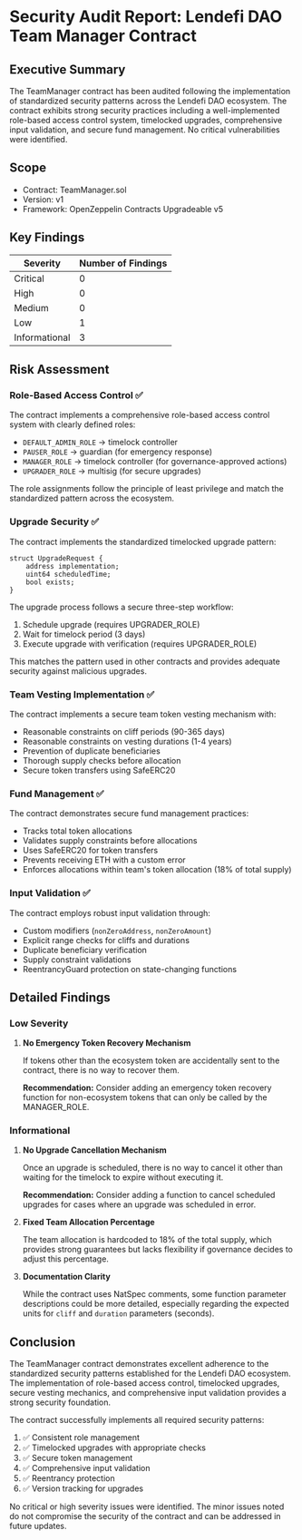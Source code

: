 # Security Audit Report: Lendefi DAO Team Manager Contract

## Executive Summary

The TeamManager contract has been audited following the implementation of standardized security patterns across the Lendefi DAO ecosystem. The contract exhibits strong security practices including a well-implemented role-based access control system, timelocked upgrades, comprehensive input validation, and secure fund management. No critical vulnerabilities were identified.

## Scope

- Contract: TeamManager.sol
- Version: v1
- Framework: OpenZeppelin Contracts Upgradeable v5

## Key Findings

| Severity | Number of Findings |
|----------|-------------------|
| Critical | 0                 |
| High     | 0                 |
| Medium   | 0                 |
| Low      | 1                 |
| Informational | 3           |

## Risk Assessment

### Role-Based Access Control ✅
The contract implements a comprehensive role-based access control system with clearly defined roles:

- `DEFAULT_ADMIN_ROLE` → timelock controller
- `PAUSER_ROLE` → guardian (for emergency response)
- `MANAGER_ROLE` → timelock controller (for governance-approved actions)
- `UPGRADER_ROLE` → multisig (for secure upgrades)

The role assignments follow the principle of least privilege and match the standardized pattern across the ecosystem.

### Upgrade Security ✅
The contract implements the standardized timelocked upgrade pattern:

```solidity
struct UpgradeRequest {
    address implementation;
    uint64 scheduledTime;
    bool exists;
}
```

The upgrade process follows a secure three-step workflow:
1. Schedule upgrade (requires UPGRADER_ROLE)
2. Wait for timelock period (3 days)
3. Execute upgrade with verification (requires UPGRADER_ROLE)

This matches the pattern used in other contracts and provides adequate security against malicious upgrades.

### Team Vesting Implementation ✅
The contract implements a secure team token vesting mechanism with:

- Reasonable constraints on cliff periods (90-365 days)
- Reasonable constraints on vesting durations (1-4 years)
- Prevention of duplicate beneficiaries
- Thorough supply checks before allocation
- Secure token transfers using SafeERC20

### Fund Management ✅
The contract demonstrates secure fund management practices:

- Tracks total token allocations
- Validates supply constraints before allocations
- Uses SafeERC20 for token transfers
- Prevents receiving ETH with a custom error
- Enforces allocations within team's token allocation (18% of total supply)

### Input Validation ✅
The contract employs robust input validation through:

- Custom modifiers (`nonZeroAddress`, `nonZeroAmount`)
- Explicit range checks for cliffs and durations
- Duplicate beneficiary verification
- Supply constraint validations
- ReentrancyGuard protection on state-changing functions

## Detailed Findings

### Low Severity

1. **No Emergency Token Recovery Mechanism**
   
   If tokens other than the ecosystem token are accidentally sent to the contract, there is no way to recover them.
   
   **Recommendation:** Consider adding an emergency token recovery function for non-ecosystem tokens that can only be called by the MANAGER_ROLE.

### Informational

1. **No Upgrade Cancellation Mechanism**
   
   Once an upgrade is scheduled, there is no way to cancel it other than waiting for the timelock to expire without executing it.
   
   **Recommendation:** Consider adding a function to cancel scheduled upgrades for cases where an upgrade was scheduled in error.

2. **Fixed Team Allocation Percentage**
   
   The team allocation is hardcoded to 18% of the total supply, which provides strong guarantees but lacks flexibility if governance decides to adjust this percentage.

3. **Documentation Clarity**
   
   While the contract uses NatSpec comments, some function parameter descriptions could be more detailed, especially regarding the expected units for `cliff` and `duration` parameters (seconds).

## Conclusion

The TeamManager contract demonstrates excellent adherence to the standardized security patterns established for the Lendefi DAO ecosystem. The implementation of role-based access control, timelocked upgrades, secure vesting mechanics, and comprehensive input validation provides a strong security foundation.

The contract successfully implements all required security patterns:
1. ✅ Consistent role management
2. ✅ Timelocked upgrades with appropriate checks
3. ✅ Secure token management
4. ✅ Comprehensive input validation
5. ✅ Reentrancy protection
6. ✅ Version tracking for upgrades

No critical or high severity issues were identified. The minor issues noted do not compromise the security of the contract and can be addressed in future updates.
